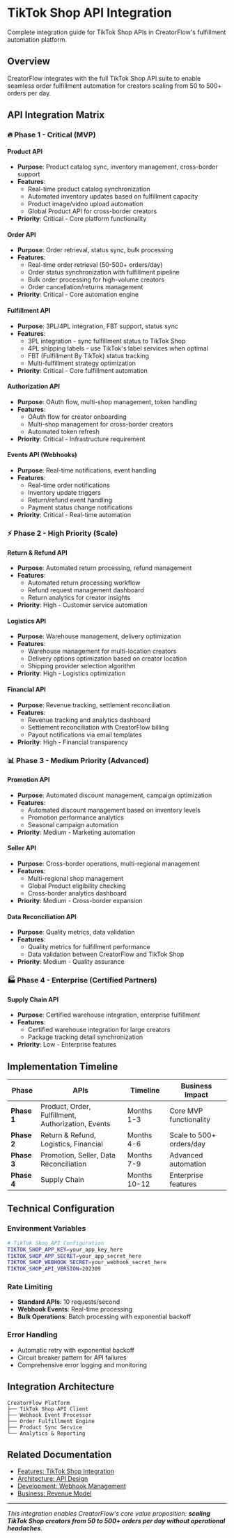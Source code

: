# TikTok Shop API Integration

Complete integration guide for TikTok Shop APIs in CreatorFlow's fulfillment automation platform.

## Overview

CreatorFlow integrates with the full TikTok Shop API suite to enable seamless order fulfillment automation for creators scaling from 50 to 500+ orders per day.

## API Integration Matrix

### 🔥 **Phase 1 - Critical (MVP)**

#### **Product API**
- **Purpose**: Product catalog sync, inventory management, cross-border support
- **Features**:
  - Real-time product catalog synchronization
  - Automated inventory updates based on fulfillment capacity
  - Product image/video upload automation
  - Global Product API for cross-border creators
- **Priority**: Critical - Core platform functionality

#### **Order API** 
- **Purpose**: Order retrieval, status sync, bulk processing
- **Features**:
  - Real-time order retrieval (50-500+ orders/day)
  - Order status synchronization with fulfillment pipeline
  - Bulk order processing for high-volume creators
  - Order cancellation/returns management
- **Priority**: Critical - Core automation engine

#### **Fulfillment API**
- **Purpose**: 3PL/4PL integration, FBT support, status sync
- **Features**:
  - 3PL integration - sync fulfillment status to TikTok Shop
  - 4PL shipping labels - use TikTok's label services when optimal
  - FBT (Fulfillment By TikTok) status tracking
  - Multi-fulfillment strategy optimization
- **Priority**: Critical - Core fulfillment automation

#### **Authorization API**
- **Purpose**: OAuth flow, multi-shop management, token handling
- **Features**:
  - OAuth flow for creator onboarding
  - Multi-shop management for cross-border creators
  - Automated token refresh
- **Priority**: Critical - Infrastructure requirement

#### **Events API (Webhooks)**
- **Purpose**: Real-time notifications, event handling
- **Features**:
  - Real-time order notifications
  - Inventory update triggers
  - Return/refund event handling
  - Payment status change notifications
- **Priority**: Critical - Real-time automation

### ⚡ **Phase 2 - High Priority (Scale)**

#### **Return & Refund API**
- **Purpose**: Automated return processing, refund management
- **Features**:
  - Automated return processing workflow
  - Refund request management dashboard
  - Return analytics for creator insights
- **Priority**: High - Customer service automation

#### **Logistics API**
- **Purpose**: Warehouse management, delivery optimization
- **Features**:
  - Warehouse management for multi-location creators
  - Delivery options optimization based on creator location
  - Shipping provider selection algorithm
- **Priority**: High - Logistics optimization

#### **Financial API**
- **Purpose**: Revenue tracking, settlement reconciliation
- **Features**:
  - Revenue tracking and analytics dashboard
  - Settlement reconciliation with CreatorFlow billing
  - Payout notifications via email templates
- **Priority**: High - Financial transparency

### 📊 **Phase 3 - Medium Priority (Advanced)**

#### **Promotion API**
- **Purpose**: Automated discount management, campaign optimization
- **Features**:
  - Automated discount management based on inventory levels
  - Promotion performance analytics
  - Seasonal campaign automation
- **Priority**: Medium - Marketing automation

#### **Seller API**
- **Purpose**: Cross-border operations, multi-regional management
- **Features**:
  - Multi-regional shop management
  - Global Product eligibility checking
  - Cross-border analytics dashboard
- **Priority**: Medium - Cross-border expansion

#### **Data Reconciliation API**
- **Purpose**: Quality metrics, data validation
- **Features**:
  - Quality metrics for fulfillment performance
  - Data validation between CreatorFlow and TikTok Shop
- **Priority**: Medium - Quality assurance

### 🏭 **Phase 4 - Enterprise (Certified Partners)**

#### **Supply Chain API**
- **Purpose**: Certified warehouse integration, enterprise fulfillment
- **Features**:
  - Certified warehouse integration for large creators
  - Package tracking detail synchronization
- **Priority**: Low - Enterprise features

## Implementation Timeline

| Phase | APIs | Timeline | Business Impact |
|-------|------|----------|-----------------|
| **Phase 1** | Product, Order, Fulfillment, Authorization, Events | Months 1-3 | Core MVP functionality |
| **Phase 2** | Return & Refund, Logistics, Financial | Months 4-6 | Scale to 500+ orders/day |
| **Phase 3** | Promotion, Seller, Data Reconciliation | Months 7-9 | Advanced automation |
| **Phase 4** | Supply Chain | Months 10-12 | Enterprise features |

## Technical Configuration

### Environment Variables
```bash
# TikTok Shop API Configuration
TIKTOK_SHOP_APP_KEY=your_app_key_here
TIKTOK_SHOP_APP_SECRET=your_app_secret_here
TIKTOK_SHOP_WEBHOOK_SECRET=your_webhook_secret_here
TIKTOK_SHOP_API_VERSION=202309
```

### Rate Limiting
- **Standard APIs**: 10 requests/second
- **Webhook Events**: Real-time processing
- **Bulk Operations**: Batch processing with exponential backoff

### Error Handling
- Automatic retry with exponential backoff
- Circuit breaker pattern for API failures
- Comprehensive error logging and monitoring

## Integration Architecture

```
CreatorFlow Platform
├── TikTok Shop API Client
├── Webhook Event Processor
├── Order Fulfillment Engine
├── Product Sync Service
└── Analytics & Reporting
```

## Related Documentation

- [Features: TikTok Shop Integration](../../features/tiktok-shop/README.md)
- [Architecture: API Design](../../architecture/api/README.md)
- [Development: Webhook Management](../webhooks/README.md)
- [Business: Revenue Model](../../business/README.md)

---

*This integration enables CreatorFlow's core value proposition: **scaling TikTok Shop creators from 50 to 500+ orders per day without operational headaches**.*
